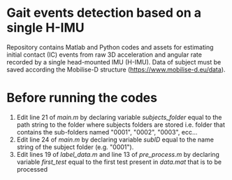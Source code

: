 # Gait events detection based on a single H-IMU
Repository contains Matlab and Python codes and assets for estimating initial contact (IC) events from raw 3D acceleration and angular rate recorded by a single head-mounted IMU (H-IMU). Data of subject must be saved according the Mobilise-D structure (https://www.mobilise-d.eu/data). 
# Before running the codes
1. Edit line 21 of *main.m* by declaring variable *subjects_folder* equal to the path string to the folder where subjects folders are stored i.e. folder that contains the sub-folders named "0001", "0002", "0003", ecc...
2. Edit line 24 of *main.m* by declaring variable *subID* equal to the name string of the subject folder (e.g. "0001").
3. Edit lines 19 of *label_data.m* and line 13 of *pre_process.m* by declaring variable *first_test* equal to the first test present in *data.mat* that is to be processed


